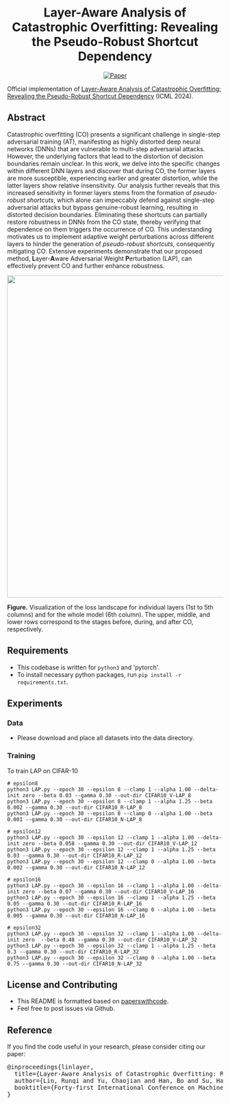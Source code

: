 <div align="center">

# Layer-Aware Analysis of Catastrophic Overfitting: Revealing the Pseudo-Robust Shortcut Dependency
[![Paper](https://img.shields.io/badge/paper-ICML-green)](https://arxiv.org/pdf/2405.16262.pdf)

</div>

Official implementation of [Layer-Aware Analysis of Catastrophic Overfitting: Revealing the Pseudo-Robust Shortcut Dependency](https://arxiv.org/pdf/2405.16262.pdf) (ICML 2024).

## Abstract
Catastrophic overfitting (CO) presents a significant challenge in single-step adversarial training (AT), manifesting as highly distorted deep neural networks (DNNs) that are vulnerable to multi-step adversarial attacks. However, the underlying factors that lead to the distortion of decision boundaries remain unclear. In this work, we delve into the specific changes within different DNN layers and discover that during CO, the former layers are more susceptible, experiencing earlier and greater distortion, while the latter layers show relative insensitivity. Our analysis further reveals that this increased sensitivity in former layers stems from the formation of $\textit{pseudo-robust shortcuts}$, which alone can impeccably defend against single-step adversarial attacks but bypass genuine-robust learning, resulting in distorted decision boundaries. Eliminating these shortcuts can partially restore robustness in DNNs from the CO state, thereby verifying that dependence on them triggers the occurrence of CO. This understanding motivates us to implement adaptive weight perturbations across different layers to hinder the generation of $\textit{pseudo-robust shortcuts}$, consequently mitigating CO. Extensive experiments demonstrate that our proposed method, **L**ayer-**A**ware Adversarial Weight **P**erturbation (LAP), can effectively prevent CO and further enhance robustness.

<p float="left" align="center">
<img src="LAP.png" width="750" /> 
    
**Figure.** Visualization of the loss landscape for individual layers (1st to 5th columns) and for the whole model (6th column). The upper, middle, and lower rows correspond to the stages before, during, and after CO, respectively.

## Requirements
- This codebase is written for `python3` and 'pytorch'.
- To install necessary python packages, run `pip install -r requirements.txt`.


## Experiments
### Data
- Please download and place all datasets into the data directory.


### Training

To train LAP on CIFAR-10
```
# epsilon8
python3 LAP.py --epoch 30 --epsilon 8 --clamp 1 --alpha 1.00 --delta-init zero --beta 0.03 --gamma 0.30 --out-dir CIFAR10_V-LAP_8
python3 LAP.py --epoch 30 --epsilon 8 --clamp 1 --alpha 1.25 --beta 0.002 --gamma 0.30 --out-dir CIFAR10_R-LAP_8
python3 LAP.py --epoch 30 --epsilon 8 --clamp 0 --alpha 1.00 --beta 0.001 --gamma 0.30 --out-dir CIFAR10_N-LAP_8

# epsilon12
python3 LAP.py --epoch 30 --epsilon 12 --clamp 1 --alpha 1.00 --delta-init zero --beta 0.058 --gamma 0.30 --out-dir CIFAR10_V-LAP_12
python3 LAP.py --epoch 30 --epsilon 12 --clamp 1 --alpha 1.25 --beta 0.03 --gamma 0.30 --out-dir CIFAR10_R-LAP_12
python3 LAP.py --epoch 30 --epsilon 12 --clamp 0 --alpha 1.00 --beta 0.002 --gamma 0.30 --out-dir CIFAR10_N-LAP_12

# epsilon16
python3 LAP.py --epoch 30 --epsilon 16 --clamp 1 --alpha 1.00 --delta-init zero --beta 0.07 --gamma 0.30 --out-dir CIFAR10_V-LAP_16
python3 LAP.py --epoch 30 --epsilon 16 --clamp 1 --alpha 1.25 --beta 0.05 --gamma 0.30 --out-dir CIFAR10_R-LAP_16
python3 LAP.py --epoch 30 --epsilon 16 --clamp 0 --alpha 1.00 --beta 0.005 --gamma 0.30 --out-dir CIFAR10_N-LAP_16

# epsilon32
python3 LAP.py --epoch 30 --epsilon 32 --clamp 1 --alpha 1.00 --delta-init zero  --beta 0.48 --gamma 0.30 --out-dir CIFAR10_V-LAP_32
python3 LAP.py --epoch 30 --epsilon 32 --clamp 1 --alpha 1.25 --beta 0.3 --gamma 0.30 --out-dir CIFAR10_R-LAP_32
python3 LAP.py --epoch 30 --epsilon 32 --clamp 0 --alpha 1.00 --beta 0.75 --gamma 0.30 --out-dir CIFAR10_N-LAP_32
```


## License and Contributing
- This README is formatted based on [paperswithcode](https://github.com/paperswithcode/releasing-research-code).
- Feel free to post issues via Github.

## Reference
If you find the code useful in your research, please consider citing our paper:

<pre>
@inproceedings{linlayer,
  title={Layer-Aware Analysis of Catastrophic Overfitting: Revealing the Pseudo-Robust Shortcut Dependency},
  author={Lin, Runqi and Yu, Chaojian and Han, Bo and Su, Hang and Liu, Tongliang},
  booktitle={Forty-first International Conference on Machine Learning}
}
</pre>

